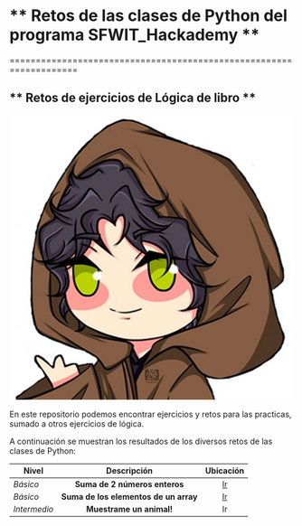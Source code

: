 #  ** Retos de las clases de Python del programa SFWIT_Hackademy **
===================================================================

## ** Retos de ejercicios de Lógica de libro **

![Esta es una imagen](IMAGEN/hackwoman.jpg)

En este repositorio podemos encontrar ejercicios y retos para las practicas, sumado a otros ejercicios de lógica.

A continuación se muestran los resultados de los diversos retos de las clases de Python:


| Nivel        | Descripción                          | Ubicación                  |
|--------------|:------------------------------------:|:--------------------------:|
|*Básico*      |**Suma de 2 números enteros**         |    [Ir](https://github.com/Damita007/RetosPythonBasico/blob/main/Suma.md)|
|*Básico*      |**Suma de los elementos de un array** |    [Ir](https://github.com/Damita007/RetosPythonBasico/blob/main/Suma_array.md)|()                     |
|*Intermedio*  |**Muestrame un animal!**              |     Ir                     |
